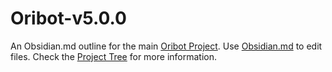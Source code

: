 # Oribot-v5.0.0

An Obsidian.md outline for the main [Oribot Project](https://github.com/KemanDragon/OriBot). Use [Obsidian.md](https://obsidian.md/) to edit files.
Check the [Project Tree](Oribot%20v5.0.0%20-%20Tree) for more information.
